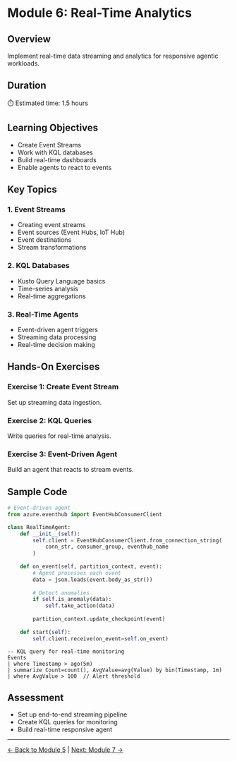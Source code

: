 # Module 6: Real-Time Analytics

## Overview
Implement real-time data streaming and analytics for responsive agentic workloads.

## Duration
⏱️ Estimated time: 1.5 hours

## Learning Objectives
- Create Event Streams
- Work with KQL databases
- Build real-time dashboards
- Enable agents to react to events

## Key Topics

### 1. Event Streams
- Creating event streams
- Event sources (Event Hubs, IoT Hub)
- Event destinations
- Stream transformations

### 2. KQL Databases
- Kusto Query Language basics
- Time-series analysis
- Real-time aggregations

### 3. Real-Time Agents
- Event-driven agent triggers
- Streaming data processing
- Real-time decision making

## Hands-On Exercises

### Exercise 1: Create Event Stream
Set up streaming data ingestion.

### Exercise 2: KQL Queries
Write queries for real-time analysis.

### Exercise 3: Event-Driven Agent
Build an agent that reacts to stream events.

## Sample Code

```python
# Event-driven agent
from azure.eventhub import EventHubConsumerClient

class RealTimeAgent:
    def __init__(self):
        self.client = EventHubConsumerClient.from_connection_string(
            conn_str, consumer_group, eventhub_name
        )
    
    def on_event(self, partition_context, event):
        # Agent processes each event
        data = json.loads(event.body_as_str())
        
        # Detect anomalies
        if self.is_anomaly(data):
            self.take_action(data)
        
        partition_context.update_checkpoint(event)
    
    def start(self):
        self.client.receive(on_event=self.on_event)
```

```kusto
-- KQL query for real-time monitoring
Events
| where Timestamp > ago(5m)
| summarize Count=count(), AvgValue=avg(Value) by bin(Timestamp, 1m)
| where AvgValue > 100  // Alert threshold
```

## Assessment
- Set up end-to-end streaming pipeline
- Create KQL queries for monitoring
- Build real-time responsive agent

---

[← Back to Module 5](../05-data-warehouse/README.md) | [Next: Module 7 →](../07-power-bi/README.md)
